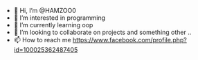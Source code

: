 - 👋 Hi, I’m @HAMZOO0
- 👀 I’m interested in programming 
- 🌱 I’m currently learning oop
- 💞️ I’m looking to collaborate on   projects  and something  other ..
- 📫 How to reach me https://www.facebook.com/profile.php?id=100025362487405

<!---
HAMZOO0/HAMZOO0 is a ✨ special ✨ repository because its `README.md` (this file) appears on your GitHub profile.
You can click the Preview link to take a look at your changes.
--->
